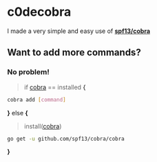 # c0decobra
I made a very simple and easy use of **[spf13/cobra](https://github.com/spf13/cobra/)**</br>

## Want to add more commands?
### No problem!

> if [cobra](https://github.com/spf13/cobra/) == installed **{** 
```bash
cobra add [command]
```
**}** else **{**
> install([cobra](https://github.com/spf13/cobra/))
```bash
go get -u github.com/spf13/cobra/cobra
```
**}**
